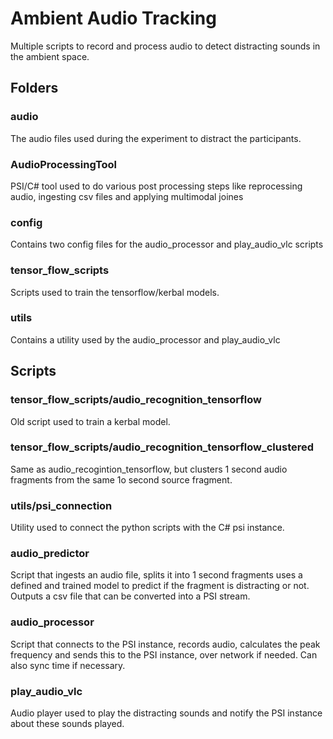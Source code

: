 # Ambient Audio Tracking

Multiple scripts to record and process audio to detect distracting sounds in the ambient space.

## Folders
### audio
The audio files used during the experiment to distract the participants.
### AudioProcessingTool
PSI/C# tool used to do various post processing steps like reprocessing audio, ingesting csv files and applying multimodal joines
### config
Contains two config files for the audio_processor and play_audio_vlc scripts
### tensor_flow_scripts
Scripts used to train the tensorflow/kerbal models.
### utils
Contains a utility used by the audio_processor and play_audio_vlc

## Scripts
### tensor_flow_scripts/audio_recognition_tensorflow
Old script used to train a kerbal model.
### tensor_flow_scripts/audio_recognition_tensorflow_clustered
Same as audio_recogintion_tensorflow, but clusters 1 second audio fragments from the same 1o second source fragment.
### utils/psi_connection
Utility used to connect the python scripts with the C# psi instance.
### audio_predictor
Script that ingests an audio file, splits it into 1 second fragments uses a defined and trained model to predict if the fragment is distracting or not. Outputs a csv file that can be converted into a PSI stream.
### audio_processor
Script that connects to the PSI instance, records audio, calculates the peak frequency and sends this to the PSI instance, over network if needed. Can also sync time if necessary.
### play_audio_vlc
Audio player used to play the distracting sounds and notify the PSI instance about these sounds played.



